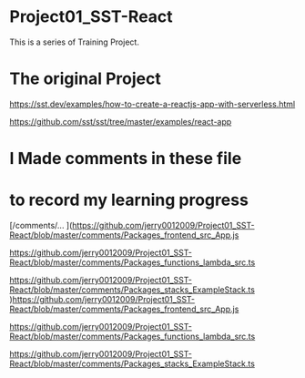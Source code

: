 # Project01_SST-React
This is a series of Training Project. 

# The original Project
https://sst.dev/examples/how-to-create-a-reactjs-app-with-serverless.html

https://github.com/sst/sst/tree/master/examples/react-app

# I Made comments in these file 
# to record my learning progress
[/comments/...
](https://github.com/jerry0012009/Project01_SST-React/blob/master/comments/Packages_frontend_src_App.js

https://github.com/jerry0012009/Project01_SST-React/blob/master/comments/Packages_functions_lambda_src.ts

https://github.com/jerry0012009/Project01_SST-React/blob/master/comments/Packages_stacks_ExampleStack.ts
)https://github.com/jerry0012009/Project01_SST-React/blob/master/comments/Packages_frontend_src_App.js

https://github.com/jerry0012009/Project01_SST-React/blob/master/comments/Packages_functions_lambda_src.ts

https://github.com/jerry0012009/Project01_SST-React/blob/master/comments/Packages_stacks_ExampleStack.ts



